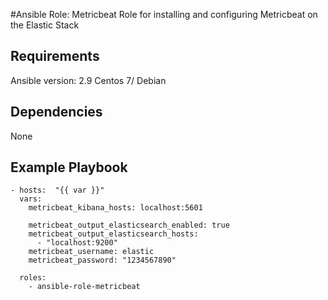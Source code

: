 #Ansible Role: Metricbeat
Role for installing and configuring Metricbeat on the Elastic Stack
## Requirements
Ansible version: 2.9
Centos 7/ Debian
## Dependencies
None
## Example Playbook
```
- hosts:  "{{ var }}"
  vars:
    metricbeat_kibana_hosts: localhost:5601

    metricbeat_output_elasticsearch_enabled: true
    metricbeat_output_elasticsearch_hosts:
      - "localhost:9200"
    metricbeat_username: elastic
    metricbeat_password: "1234567890"

  roles:
    - ansible-role-metricbeat
```
